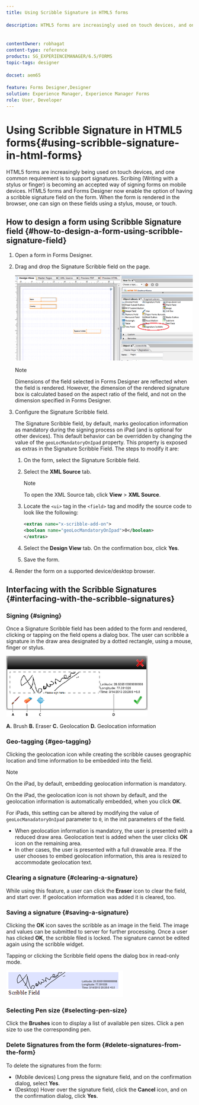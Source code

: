 ```yaml
---
title: Using Scribble Signature in HTML5 forms

description: HTML5 forms are increasingly used on touch devices, and one common requirement is to support signatures. Signing documents on mobile devices is becoming an accepted way of signing forms on mobile devices.


contentOwner: robhagat
content-type: reference
products: SG_EXPERIENCEMANAGER/6.5/FORMS
topic-tags: designer

docset: aem65

feature: Forms Designer,Designer
solution: Experience Manager, Experience Manager Forms
role: User, Developer
---
```

# Using Scribble Signature in HTML5 forms{#using-scribble-signature-in-html-forms}

HTML5 forms are increasingly being used on touch devices, and one common requirement is to support signatures. Scribing (Writing with a stylus or finger) is becoming an accepted way of signing forms on mobile devices. HTML5 forms and Forms Designer now enable the option of having a scribble signature field on the form. When the form is rendered in the browser, one can sign on these fields using a stylus, mouse, or touch.

## How to design a form using Scribble Signature field {#how-to-design-a-form-using-scribble-signature-field}

1. Open a form in Forms Designer.
1. Drag and drop the Signature Scribble field on the page.

   ![designer_scribble](assets/designer_scribble.png)

   >[!NOTE]
   >
   >Dimensions of the field selected in Forms Designer are reflected when the field is rendered. However, the dimension of the rendered signature box is calculated based on the aspect ratio of the field, and not on the dimension specified in Forms Designer.

1. Configure the Signature Scribble field.

   The Signature Scribble field, by default, marks geolocation information as mandatory during the signing process on iPad (and is optional for other devices). This default behavior can be overridden by changing the value of the `geoLocMandatoryOnIpad` property. This property is exposed as extras in the Signature Scribble Field. The steps to modify it are:

    1. On the form, select the Signature Scribble field.
    1. Select the **XML Source** tab.

       >[!NOTE]
       >
       >To open the XML Source tab, click **View** &gt; **XML Source**.

    1. Locate the `<ui>` tag in the `<field>` tag and modify the source code to look like the following:

       ```xml
       <extras name="x-scribble-add-on">
       <boolean name="geoLocMandatoryOnIpad">0</boolean>
       </extras>
       ```

    1. Select the **Design View** tab. On the confirmation box, click **Yes**.
    1. Save the form.

1. Render the form on a supported device/desktop browser.

## Interfacing with the Scribble Signatures {#interfacing-with-the-scribble-signatures}

### Signing {#signing}

Once a Signature Scribble field has been added to the form and rendered, clicking or tapping on the field opens a dialog box. The user can scribble a signature in the draw area designated by a dotted rectangle, using a mouse, finger or stylus.

![geolocation](assets/geolocation.png)

**A.** Brush **B.** Eraser **C.** Geolocation **D.** Geolocation information

### Geo-tagging {#geo-tagging}

Clicking the geolocation icon while creating the scribble causes geographic location and time information to be embedded into the field.

>[!NOTE]
>
>On the iPad, by default, embedding geolocation information is mandatory.

On the iPad, the geolocation icon is not shown by default, and the geolocation information is automatically embedded, when you click **OK**.

For iPads, this setting can be altered by modifying the value of `geoLocManadatoryOnIpad` parameter to `0`, in the init parameters of the field.

* When geolocation information is mandatory, the user is presented with a reduced draw area. Geolocation text is added when the user clicks **OK** icon on the remaining area.
* In other cases, the user is presented with a full drawable area. If the user chooses to embed geolocation information, this area is resized to accommodate geolocation text.

### Clearing a signature {#clearing-a-signature}

While using this feature, a user can click the **Eraser** icon to clear the field, and start over. If geolocation information was added it is cleared, too.

### Saving a signature {#saving-a-signature}

Clicking the **OK** icon saves the scribble as an image in the field. The image and values can be submitted to server for further processing. Once a user has clicked **OK**, the scribble filed is locked. The signature cannot be edited again using the scribble widget.

Tapping or clicking the Scribble field opens the dialog box in read-only mode.

![3](assets/3.png)

### Selecting Pen size {#selecting-pen-size}

Click the **Brushes** icon to display a list of available pen sizes. Click a pen size to use the corresponding pen.

### Delete Signatures from the form {#delete-signatures-from-the-form}

To delete the signatures from the form:

* (Mobile devices) Long press the signature field, and on the confirmation dialog, select **Yes**.
* (Desktop) Hover over the signature field, click the **Cancel** icon, and on the confirmation dialog, click **Yes**.
